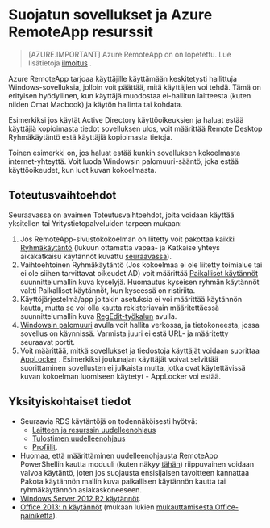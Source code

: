 
<properties
    pageTitle="Suojattu sovellukset ja resurssien Azure RemoteApp | Microsoft Azure"
    description="Lue, miten voit lukita sovellukset ja Azure RemoteApp resurssit"
    services="remoteapp"
    documentationCenter=""
    authors="lizap"
    manager="mbaldwin" />

<tags
    ms.service="remoteapp"
    ms.workload="compute"
    ms.tgt_pltfrm="na"
    ms.devlang="na"
    ms.topic="article"
    ms.date="08/15/2016"
    ms.author="elizapo" />



# <a name="secure-apps-and-resources-in-azure-remoteapp"></a>Suojatun sovellukset ja Azure RemoteApp resurssit

> [AZURE.IMPORTANT]
> Azure RemoteApp on on lopetettu. Lue lisätietoja [ilmoitus](https://go.microsoft.com/fwlink/?linkid=821148) .

Azure RemoteApp tarjoaa käyttäjille käyttämään keskitetysti hallittuja Windows-sovelluksia, jolloin voit päättää, mitä käyttäjien voi tehdä.  Tämä on erityisen hyödyllinen, kun käyttäjä muodostaa ei-hallitun laitteesta (kuten niiden Omat Macbook) ja käytön hallinta tai kohdata.

Esimerkiksi jos käytät Active Directory käyttöoikeuksien ja haluat estää käyttäjiä kopioimasta tiedot sovelluksen ulos, voit määrittää Remote Desktop Ryhmäkäytäntö estä käyttäjiä kopioimasta tietoja.

Toinen esimerkki on, jos haluat estää kunkin sovelluksen kokoelmasta internet-yhteyttä. Voit luoda Windowsin palomuuri-sääntö, joka estää käyttöoikeudet, kun luot kuvan kokoelmasta.

## <a name="implementation-options"></a>Toteutusvaihtoehdot

  Seuraavassa on avaimen Toteutusvaihtoehdot, joita voidaan käyttää yksitellen tai Yritystietopalveluiden tarpeen mukaan:

1.  Jos RemoteApp-sivustokokoelman on liitetty voit pakottaa kaikki [Ryhmäkäytäntö](https://technet.microsoft.com/library/cc725828.aspx) (lukuun ottamatta vapaa- ja Katkaise yhteys aikakatkaisu käytännöt kuvattu [seuraavassa](../azure-subscription-service-limits.md)).
2.  Vaihtoehtoinen Ryhmäkäytäntö (Jos kokoelmaa ei ole liitetty toimialue tai ei ole siihen tarvittavat oikeudet AD) voit määrittää [Paikalliset käytännöt](https://technet.microsoft.com/library/cc775702.aspx) suunnittelumallin kuva kyselyjä.  Huomautus kyseisen ryhmän käytännöt valtti Paikalliset käytännöt, kun kyseessä on ristiriita.
3.  Käyttöjärjestelmä/app joitakin asetuksia ei voi määrittää käytännön kautta, mutta se voi olla kautta rekisteriavain määritettäessä suunnittelumallin kuva [RegEdit-työkalun](./remoteapp-hybridtrouble.md) avulla.
4.  [Windowsin palomuuri](http://windows.microsoft.com/en-US/windows-8/Windows-Firewall-from-start-to-finish) avulla voit hallita verkossa, ja tietokoneesta, jossa sovellus on käynnissä. Varmista juuri ei estä URL- ja määritetty seuraavat portit.
5.  Voit määrittää, mitkä sovellukset ja tiedostoja käyttäjät voidaan suorittaa [AppLocker](https://technet.microsoft.com/library/hh831440.aspx) . Esimerkiksi joulunajan käyttäjät voivat selvittää suorittaminen sovellusten ei julkaista mutta, jotka ovat käytettävissä kuvan kokoelman luomiseen käytetyt - AppLocker voi estää.

## <a name="detailed-information"></a>Yksityiskohtaiset tiedot

- Seuraavia RDS käytäntöjä on todennäköisesti hyötyä:
    - [Laitteen ja resurssin uudelleenohjaus](https://technet.microsoft.com/library/ee791794.aspx)
    - [Tulostimen uudelleenohjaus](https://technet.microsoft.com/library/ee791784.aspx)
    - [Profiilit](https://technet.microsoft.com/library/ee791865.aspx).
- Huomaa, että määrittäminen uudelleenohjausta RemoteApp PowerShellin kautta moduuli (kuten näkyy [tähän](./remoteapp-redirection.md)) riippuvainen voidaan valvoa käytäntö, joten jos suojausta ensisijaisen tavoitteen kannattaa Pakota käytännön mallin kuva paikallisen käytännön kautta tai ryhmäkäytännön asiakaskoneeseen.
- [Windows Server 2012 R2 käytännöt](https://technet.microsoft.com/library/hh831791.aspx).
- [Office 2013: n käytännöt](https://technet.microsoft.com/library/cc178969.aspx) (mukaan lukien [mukauttamisesta Office-painiketta](https://technet.microsoft.com/library/cc179143.aspx)).
